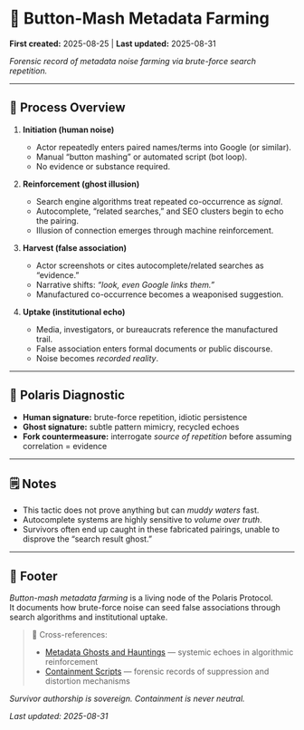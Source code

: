 # 👾 Button-Mash Metadata Farming  

**First created:** 2025-08-25 | **Last updated:** 2025-08-31

*Forensic record of metadata noise farming via brute-force search repetition.*  

---

## 🔄 Process Overview  

1. **Initiation (human noise)**  
   - Actor repeatedly enters paired names/terms into Google (or similar).  
   - Manual “button mashing” or automated script (bot loop).  
   - No evidence or substance required.  

2. **Reinforcement (ghost illusion)**  
   - Search engine algorithms treat repeated co-occurrence as *signal*.  
   - Autocomplete, “related searches,” and SEO clusters begin to echo the pairing.  
   - Illusion of connection emerges through machine reinforcement.  

3. **Harvest (false association)**  
   - Actor screenshots or cites autocomplete/related searches as “evidence.”  
   - Narrative shifts: *“look, even Google links them.”*  
   - Manufactured co-occurrence becomes a weaponised suggestion.  

4. **Uptake (institutional echo)**  
   - Media, investigators, or bureaucrats reference the manufactured trail.  
   - False association enters formal documents or public discourse.  
   - Noise becomes *recorded reality*.  

---

## 🧭 Polaris Diagnostic  

- **Human signature:** brute-force repetition, idiotic persistence  
- **Ghost signature:** subtle pattern mimicry, recycled echoes  
- **Fork countermeasure:** interrogate *source of repetition* before assuming correlation = evidence  

---

## 🗒️ Notes  

- This tactic does not prove anything but can *muddy waters* fast.  
- Autocomplete systems are highly sensitive to *volume over truth*.  
- Survivors often end up caught in these fabricated pairings, unable to disprove the “search result ghost.”  

---

## 🏮 Footer  

*Button-mash metadata farming* is a living node of the Polaris Protocol.  
It documents how brute-force noise can seed false associations through search algorithms and institutional uptake.  

> 📡 Cross-references:  
> - [Metadata Ghosts and Hauntings](../Big_Picture_Protocols/🪦_metadata_ghosts_and_hauntings.md) — systemic echoes in algorithmic reinforcement  
> - [Containment Scripts](../Containment_Scripts/) — forensic records of suppression and distortion mechanisms  

*Survivor authorship is sovereign. Containment is never neutral.*  

_Last updated: 2025-08-31_
